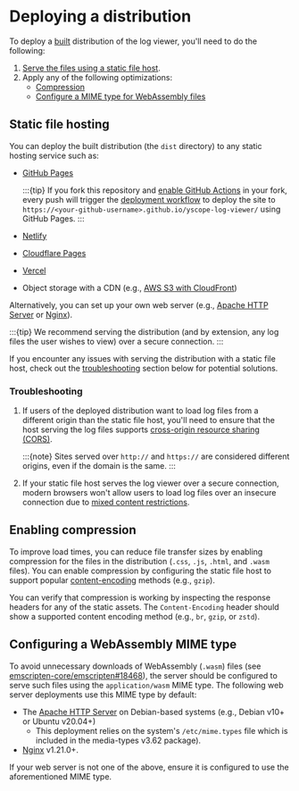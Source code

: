 # Deploying a distribution

To deploy a [built](building-getting-started.md) distribution of the log viewer, you'll need to do
the following:

1. [Serve the files using a static file host](#static-file-hosting).
2. Apply any of the following optimizations:
   * [Compression](#enabling-compression)
   * [Configure a MIME type for WebAssembly files](#configuring-a-webassembly-mime-type)

## Static file hosting

You can deploy the built distribution (the `dist` directory) to any static hosting service such as:

* [GitHub Pages][github-pages]

  :::{tip}
  If you fork this repository and [enable GitHub Actions][enable-gh-actions] in your fork, every
  push will trigger the [deployment workflow][gh-workflow-deploy-gh-pages] to deploy the site to
  `https://<your-github-username>.github.io/yscope-log-viewer/` using GitHub Pages.
  :::

* [Netlify]
* [Cloudflare Pages][cloudflare-pages]
* [Vercel]
* Object storage with a CDN (e.g., [AWS S3 with CloudFront][cloudfront-hosting])

Alternatively, you can set up your own web server (e.g., [Apache HTTP Server][apache-httpd] or
[Nginx]).

:::{tip}
We recommend serving the distribution (and by extension, any log files the user wishes to view) over
a secure connection.
:::

If you encounter any issues with serving the distribution with a static file host, check out the
[troubleshooting](#troubleshooting) section below for potential solutions.

### Troubleshooting

1. If users of the deployed distribution want to load log files from a different origin than the
   static file host, you'll need to ensure that the host serving the log files supports
   [cross-origin resource sharing (CORS)][mdn-cors].

   :::{note}
   Sites served over `http://` and `https://` are considered different origins, even if the domain
   is the same.
   :::

2. If your static file host serves the log viewer over a secure connection, modern browsers won't
   allow users to load log files over an insecure connection due to
   [mixed content restrictions][mdn-mixed-content-restrictions].

## Enabling compression

To improve load times, you can reduce file transfer sizes by enabling compression for the files in
the distribution (`.css`, `.js`, `.html`, and `.wasm` files). You can enable compression by
configuring the static file host to support popular [content-encoding][mdn-content-encoding] methods
(e.g., `gzip`).

You can verify that compression is working by inspecting the response headers for any of the static
assets. The `Content-Encoding` header should show a supported content encoding method (e.g., `br`,
`gzip`, or `zstd`).

## Configuring a WebAssembly MIME type

To avoid unnecessary downloads of WebAssembly (`.wasm`) files (see
[emscripten-core/emscripten#18468]), the server should be configured to serve such files using the
`application/wasm` MIME type. The following web server deployments use this MIME type by default:

* The [Apache HTTP Server][apache-httpd] on Debian-based systems (e.g., Debian v10+ or Ubuntu
  v20.04+)
  * This deployment relies on the system's `/etc/mime.types` file which is included in the
    media-types v3.62 package).
* [Nginx] v1.21.0+.

If your web server is not one of the above, ensure it is configured to use the aforementioned MIME
type.

[apache-httpd]: https://httpd.apache.org/
[cloudflare-pages]: https://pages.cloudflare.com/
[cloudfront-hosting]: https://docs.aws.amazon.com/Route53/latest/DeveloperGuide/getting-started-cloudfront-overview.html
[emscripten-core/emscripten#18468]: https://github.com/emscripten-core/emscripten/issues/18468
[enable-gh-actions]: https://docs.github.com/en/repositories/managing-your-repositorys-settings-and-features/enabling-features-for-your-repository/managing-github-actions-settings-for-a-repository
[gh-workflow-deploy-gh-pages]: https://github.com/y-scope/yscope-log-viewer/blob/main/.github/workflows/release.yaml
[github-pages]: https://pages.github.com/
[mdn-content-encoding]: https://developer.mozilla.org/en-US/docs/Web/HTTP/Reference/Headers/Content-Encoding
[mdn-cors]: https://developer.mozilla.org/en-US/docs/Web/HTTP/Guides/CORS
[mdn-mixed-content-restrictions]: https://developer.mozilla.org/en-US/docs/Web/Security/Mixed_content
[Netlify]: https://www.netlify.com/
[Nginx]: https://nginx.org/
[Vercel]: https://vercel.com/
